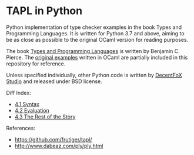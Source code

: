 # TAPL in Python

Python implementation of type checker examples in the book Types and 
Programming Languages. It is written for Python 3.7 and above, aiming to be as 
close as possible to the original OCaml version for reading purposes.

The book [Types and Programming Languages](
http://www.cis.upenn.edu/~bcpierce/tapl/main.html) is written by Benjamin C. 
Pierce. The [original examples](
http://www.cis.upenn.edu/~bcpierce/tapl/checkers/) written in OCaml are 
partially included in this repository for reference.

Unless specified individually, other Python code is written by 
[DecentFoX Studio](https://decentfox.com) and released under BSD license.

Diff Index:

* [4.1 Syntax](https://github.com/decentfox/TAPL/compare/4.0...4.1)
* [4.2 Evaluation](https://github.com/decentfox/TAPL/compare/4.1...4.2)
* [4.3 The Rest of the Story](https://github.com/decentfox/TAPL/compare/4.2...4.3)

References:

* https://github.com/frutiger/tapl/
* http://www.dabeaz.com/ply/ply.html

